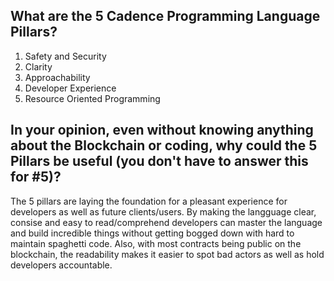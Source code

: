 ## What are the 5 Cadence Programming Language Pillars?
  1) Safety and Security
  2) Clarity
  3) Approachability
  4) Developer Experience
  5) Resource Oriented Programming
## In your opinion, even without knowing anything about the Blockchain or coding, why could the 5 Pillars be useful (you don't have to answer this for #5)?
The 5 pillars are laying the foundation for a pleasant experience for developers as well as future clients/users. By making the langguage clear, consise and easy to
read/comprehend developers can master the language and build incredible things without getting bogged down with hard to maintain spaghetti code. Also, with most contracts 
being public on the blockchain, the readability makes it easier to spot bad actors as well as hold developers accountable. 
